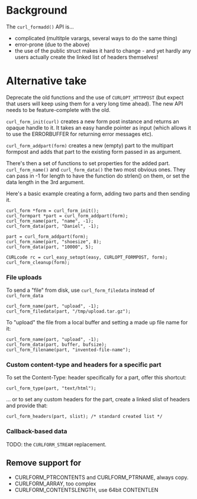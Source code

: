# Background

The `curl_formadd()` API is...
 - complicated (multitple varargs, several ways to do the same thing)
 - error-prone (due to the above)
 - the use of the public struct makes it hard to change - and yet hardly any users actually create the linked list of headers themselves!

# Alternative take

Deprecate the old functions and the use of `CURLOPT_HTTPPOST` (but expect that users will keep using them for a very long time ahead). The new API needs to be feature-complete with the old.

`curl_form_init(curl)` creates a new form post instance and returns an opaque handle to it. It takes an easy handle pointer as input (which allows it to use the ERRORBUFFER for returning error messages etc).

`curl_form_addpart(form)` creates a new (empty) part to the multipart formpost and adds that part to the existing form passed in as argument.

There's then a set of functions to set properties for the added part. `curl_form_name()` and `curl_form_data()` the two most obvious ones. They can pass in -1 for length to have the function do strlen() on them, or set the data length in the 3rd argument.

Here's a basic example creating a form, adding two parts and then sending it.

    curl_form *form = curl_form_init();
    curl_formpart *part = curl_form_addpart(form);
    curl_form_name(part, "name", -1);
    curl_form_data(part, "Daniel", -1);

    part = curl_form_addpart(form);
    curl_form_name(part, "shoesize", 8);
    curl_form_data(part, "10000", 5);

    CURLcode rc = curl_easy_setopt(easy, CURLOPT_FORMPOST, form);
    curl_form_cleanup(form);

### File uploads

To send a "file" from disk, use `curl_form_filedata` instead of `curl_form_data`

    curl_form_name(part, "upload", -1);
    curl_form_filedata(part, "/tmp/upload.tar.gz");

To "upload" the file from a local buffer and setting a made up file name for it:

    curl_form_name(part, "upload", -1);
    curl_form_data(part, buffer, bufsize);
    curl_form_filename(part, "invented-file-name");

### Custom content-type and headers for a specific part

To set the Content-Type: header specifically for a part, offer this shortcut:

    curl_form_type(part, "text/html");

... or to set any custom headers for the part, create a linked slist of headers and provide that:

    curl_form_headers(part, slist); /* standard created list */

### Callback-based data

TODO: the `CURLFORM_STREAM` replacement.

## Remove support for

 - CURLFORM_PTRCONTENTS and CURLFORM_PTRNAME, always copy.
 - CURLFORM_ARRAY, too complex
 - CURLFORM_CONTENTSLENGTH, use 64bit CONTENTLEN
